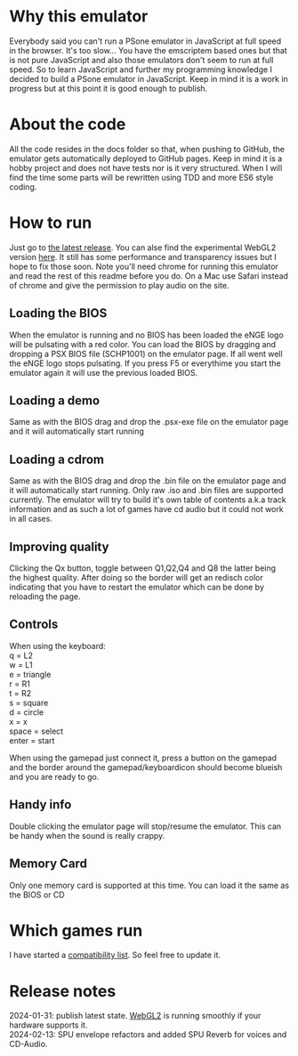 # Why this emulator
Everybody said you can't run a PSone emulator in JavaScript at full speed in the browser. It's too slow...
You have the emscriptem based ones but that is not pure JavaScript and also those emulators don't seem to run at full speed.  So to learn JavaScript and further my programming knowledge I decided to build a PSone emulator in JavaScript. Keep in mind it is a work in progress but at this point it is good enough to publish.

# About the code
All the code resides in the docs folder so that, when pushing to GitHub, the emulator gets automatically deployed to GitHub pages. Keep in mind it is a hobby project and does not have tests nor is it very structured. When I will find the time some parts will be rewritten using TDD and more ES6 style coding.

# How to run
Just go to [the latest release](https://kootstra-rene.github.io/enge-js/). You can alse find the experimental WebGL2 version [here](https://kootstra-rene.github.io/enge-js/index-webgl2.html). It still has some performance and transparency issues but I hope to fix those soon. Note you'll need chrome for running this emulator and read the rest of this readme before you do. On a Mac use Safari instead of chrome and give the permission to play audio on the site.

## Loading the BIOS
When the emulator is running and no BIOS has been loaded the eNGE logo will be pulsating with a red color.
You can load the BIOS by dragging and dropping a PSX BIOS file (SCHP1001) on the emulator page. If all went well the eNGE logo stops pulsating. If you press F5 or everythime you start the emulator again it will use the previous loaded BIOS.

## Loading a demo
Same as with the BIOS drag and drop the .psx-exe file on the emulator page and it will automatically start running

## Loading a cdrom
Same as with the BIOS drag and drop the .bin file on the emulator page and it will automatically start running. Only raw .iso and .bin files are supported currently. The emulator will try to build it's own table of contents a.k.a track information and as such a lot of games have cd audio but it could not work in all cases.

## Improving quality
Clicking the Qx button, toggle between Q1,Q2,Q4 and Q8 the latter being the highest quality. After doing so the border will get an redisch color indicating that you have to restart the emulator which can be done by reloading the page.

## Controls

When using the keyboard:  
q = L2  
w = L1  
e = triangle  
r = R1  
t = R2  
s = square  
d = circle  
x = x  
space = select  
enter = start  

When using the gamepad just connect it, press a button on the gamepad and the border around the gamepad/keyboardicon should become blueish and you are ready to go.

## Handy info
Double clicking the emulator page will stop/resume the emulator. This can be handy when the sound is really crappy.

## Memory Card
Only one memory card is supported at this time. You can load it the same as the BIOS or CD

# Which games run

I have started a [compatibility list](./compatability.md). So feel free to update it.

# Release notes

2024-01-31: publish latest state. [WebGL2](https://kootstra-rene.github.io/enge-js/index-webgl2.html) is running smoothly if your hardware supports it.  
2024-02-13: SPU envelope refactors and added SPU Reverb for voices and CD-Audio.  